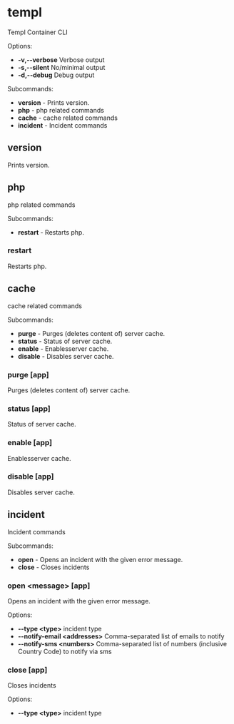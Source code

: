 # templ 
Templ Container CLI

Options:
+ **-v,--verbose** Verbose output
+ **-s,--silent** No/minimal output
+ **-d,--debug** Debug output

Subcommands:
+ **version** - Prints version.
+ **php** - php related commands
+ **cache** - cache related commands
+ **incident** - Incident commands

## version 
Prints version.

## php 
php related commands

Subcommands:
+ **restart** - Restarts php.

### restart 
Restarts php.


## cache 
cache related commands

Subcommands:
+ **purge** - Purges (deletes content of) server cache.
+ **status** - Status of server cache.
+ **enable** - Enablesserver cache.
+ **disable** - Disables server cache.

### purge [app]
Purges (deletes content of) server cache.

### status [app]
Status of server cache.

### enable [app]
Enablesserver cache.

### disable [app]
Disables server cache.


## incident 
Incident commands

Subcommands:
+ **open** - Opens an incident with the given error message.
+ **close** - Closes incidents

### open \<message\> [app]
Opens an incident with the given error message.

Options:
+ **--type \<type\>** incident type
+ **--notify-email \<addresses\>** Comma-separated list of emails to notify
+ **--notify-sms \<numbers\>** Comma-separated list of numbers (inclusive Country Code) to notify via sms

### close [app]
Closes incidents

Options:
+ **--type \<type\>** incident type



